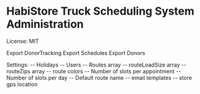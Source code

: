 # HabiStore Truck Scheduling System Administration
License: MIT

Export DonorTracking
Export Schedules
Export Donors

Settings:
-- Holidays
-- Users
-- Routes array
-- routeLoadSize array 
-- routeZips array
-- route colors
-- Number of slots per appointment
-- Number of slots per day
-- Default route name
-- email templates
-- store gps location
